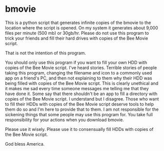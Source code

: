 # bmovie
This is a python script that generates infinite copies of the bmovie to the location where the script is opened. 
On my system it generates about 9,000 files per minute (500 mb) or 30gb/hr. Please do not use this program to trick 
your friends and fill their hard drives with copies of the Bee Movie script. 

That is not the intention of this program. 

You should only use this program if you want to fill your own HDD with copies of the Bee Movie script. I've heard 
stories. Terrible stories of people taking this program, changing the filename and icon to a commonly used app on a 
friend's PC, and then not explaining to them why their HDD was being filled with copies of the Bee Movie script. This 
is clearly unethical and it makes me sad every time someone messages me telling me that they have done it. Some say 
that there shouldn't be an app to fill a directory with copies of the Bee Movie script. I understand but I disagree. 
Those who want to fill their HDDs with copies of the Bee Movie script deserve tools to help them do so and I'm here 
to provide that to them. I am not responsible for the sickening things that some people may use this program for. You 
take full responsibility for your actions when you download bmovie. 

Please use it wisely. Please use it to consensually fill HDDs with copies of the Bee Movie script. 

God bless America.
